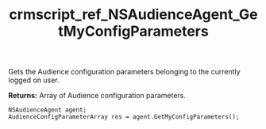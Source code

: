 ﻿---
title: crmscript_ref_NSAudienceAgent_GetMyConfigParameters
description: AudienceConfigParameterArray GetMyConfigParameters()
intellisense: NSAudienceAgent.GetMyConfigParameters
keywords: NSAudienceAgent,GetMyConfigParameters
so.topic: reference
---

Gets the Audience configuration parameters belonging to the currently logged on user.


**Returns:** Array of Audience configuration parameters.

```crmscript
NSAudienceAgent agent;
AudienceConfigParameterArray res = agent.GetMyConfigParameters();
```

